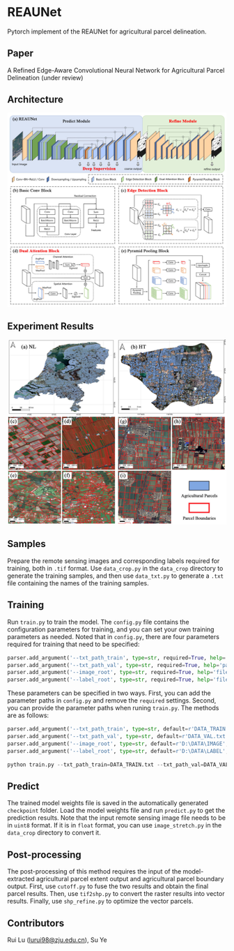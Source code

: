 # REAUNet

Pytorch implement of the REAUNet for agricultural parcel delineation. 

## Paper

A Refined Edge-Aware Convolutional Neural Network for Agricultural Parcel Delineation (under review)

## Architecture

![](https://github.com/Remote-Sensing-of-Land-Resource-Lab/REAUNet/blob/main/figures/figure1.jpg)

## Experiment Results

![](https://github.com/Remote-Sensing-of-Land-Resource-Lab/REAUNet/blob/main/figures/figure2.jpg)

## Samples

Prepare the remote sensing images and corresponding labels required for training, both in `.tif` format. Use `data_crop.py` in the `data_crop` directory to generate the training samples, and then use `data_txt.py` to generate a `.txt` file containing the names of the training samples. 

## Training

Run `train.py` to train the model. The `config.py` file contains the configuration parameters for training, and you can set your own training parameters as needed.  Noted that in `config.py`, there are four parameters required for training that need to be specified: 

```python
parser.add_argument('--txt_path_train', type=str, required=True, help='path to the training text file')
parser.add_argument('--txt_path_val', type=str, required=True, help='path to the valid text file')
parser.add_argument('--image_root', type=str, required=True, help='file folder of the training samples')
parser.add_argument('--label_root', type=str, required=True, help='file folder of the labels')
```

These parameters can be specified in two ways. First, you can add the parameter paths in `config.py` and remove the `required` settings. Second, you can provide the parameter paths when runing `train.py`. The methods are as follows: 

```python
parser.add_argument('--txt_path_train', type=str, default=r'DATA_TRAIN.txt', help='path to the training text file')
parser.add_argument('--txt_path_val', type=str, default=r'DATA_VAL.txt', help='path to the valid text file')
parser.add_argument('--image_root', type=str, default=r'D:\DATA\IMAGE', help='file folder of the training samples')
parser.add_argument('--label_root', type=str, default=r'D:\DATA\LABEL', help='file folder of the labels')
```

```python
python train.py --txt_path_train=DATA_TRAIN.txt --txt_path_val=DATA_VAL.txt --image_root=D:\DATA\IMAGE --label_root=D:\DATA\LABEL
```

## Predict

The trained model weights file is saved in the automatically generated `checkpoint` folder. Load the model weights file and run `predict.py` to get the prediction results. Note that the input remote sensing image file needs to be in `uint8` format. If it is in `float` format, you can use `image_stretch.py` in the `data_crop` directory to convert it. 

## Post-processing

The post-processing of this method requires the input of the model-extracted agricultural parcel extent output and agricultural parcel boundary output. First, use `cutoff.py` to fuse the two results and obtain the final parcel results. Then, use `tif2shp.py` to convert the raster results into vector results. Finally, use `shp_refine.py` to optimize the vector parcels. 

## Contributors

Rui Lu (lurui98@zju.edu.cn), Su Ye
